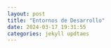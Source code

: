 ```yaml
---
layout: post
title: "Entornos de Desarrollo"
date: 2024-03-17 19:31:55
categories: jekyll updtaes
---
```


